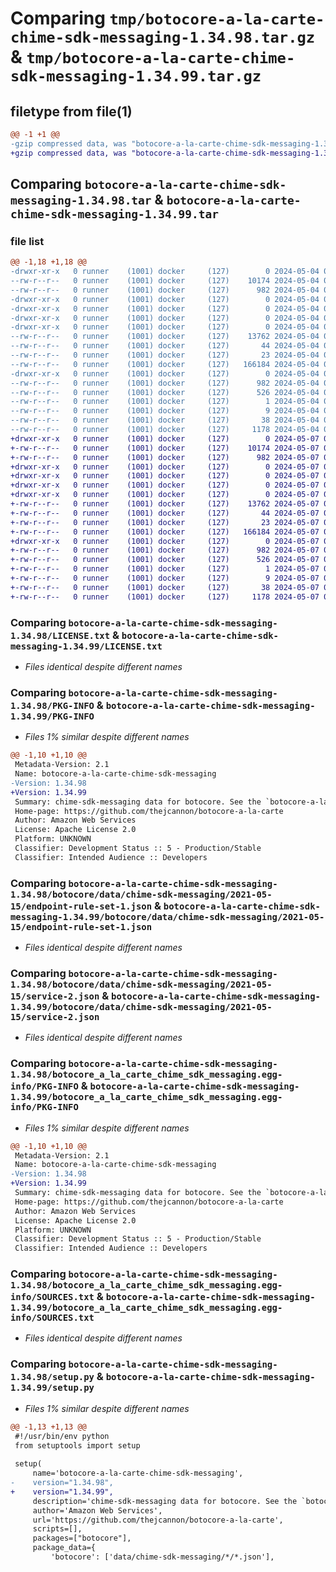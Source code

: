 # Comparing `tmp/botocore-a-la-carte-chime-sdk-messaging-1.34.98.tar.gz` & `tmp/botocore-a-la-carte-chime-sdk-messaging-1.34.99.tar.gz`

## filetype from file(1)

```diff
@@ -1 +1 @@
-gzip compressed data, was "botocore-a-la-carte-chime-sdk-messaging-1.34.98.tar", last modified: Sat May  4 01:01:15 2024, max compression
+gzip compressed data, was "botocore-a-la-carte-chime-sdk-messaging-1.34.99.tar", last modified: Tue May  7 01:02:17 2024, max compression
```

## Comparing `botocore-a-la-carte-chime-sdk-messaging-1.34.98.tar` & `botocore-a-la-carte-chime-sdk-messaging-1.34.99.tar`

### file list

```diff
@@ -1,18 +1,18 @@
-drwxr-xr-x   0 runner    (1001) docker     (127)        0 2024-05-04 01:01:15.018039 botocore-a-la-carte-chime-sdk-messaging-1.34.98/
--rw-r--r--   0 runner    (1001) docker     (127)    10174 2024-05-04 01:01:14.000000 botocore-a-la-carte-chime-sdk-messaging-1.34.98/LICENSE.txt
--rw-r--r--   0 runner    (1001) docker     (127)      982 2024-05-04 01:01:15.018039 botocore-a-la-carte-chime-sdk-messaging-1.34.98/PKG-INFO
-drwxr-xr-x   0 runner    (1001) docker     (127)        0 2024-05-04 01:01:15.014039 botocore-a-la-carte-chime-sdk-messaging-1.34.98/botocore/
-drwxr-xr-x   0 runner    (1001) docker     (127)        0 2024-05-04 01:01:15.014039 botocore-a-la-carte-chime-sdk-messaging-1.34.98/botocore/data/
-drwxr-xr-x   0 runner    (1001) docker     (127)        0 2024-05-04 01:01:15.014039 botocore-a-la-carte-chime-sdk-messaging-1.34.98/botocore/data/chime-sdk-messaging/
-drwxr-xr-x   0 runner    (1001) docker     (127)        0 2024-05-04 01:01:15.014039 botocore-a-la-carte-chime-sdk-messaging-1.34.98/botocore/data/chime-sdk-messaging/2021-05-15/
--rw-r--r--   0 runner    (1001) docker     (127)    13762 2024-05-04 01:01:11.000000 botocore-a-la-carte-chime-sdk-messaging-1.34.98/botocore/data/chime-sdk-messaging/2021-05-15/endpoint-rule-set-1.json
--rw-r--r--   0 runner    (1001) docker     (127)       44 2024-05-04 01:01:11.000000 botocore-a-la-carte-chime-sdk-messaging-1.34.98/botocore/data/chime-sdk-messaging/2021-05-15/examples-1.json
--rw-r--r--   0 runner    (1001) docker     (127)       23 2024-05-04 01:01:11.000000 botocore-a-la-carte-chime-sdk-messaging-1.34.98/botocore/data/chime-sdk-messaging/2021-05-15/paginators-1.json
--rw-r--r--   0 runner    (1001) docker     (127)   166184 2024-05-04 01:01:11.000000 botocore-a-la-carte-chime-sdk-messaging-1.34.98/botocore/data/chime-sdk-messaging/2021-05-15/service-2.json
-drwxr-xr-x   0 runner    (1001) docker     (127)        0 2024-05-04 01:01:15.018039 botocore-a-la-carte-chime-sdk-messaging-1.34.98/botocore_a_la_carte_chime_sdk_messaging.egg-info/
--rw-r--r--   0 runner    (1001) docker     (127)      982 2024-05-04 01:01:14.000000 botocore-a-la-carte-chime-sdk-messaging-1.34.98/botocore_a_la_carte_chime_sdk_messaging.egg-info/PKG-INFO
--rw-r--r--   0 runner    (1001) docker     (127)      526 2024-05-04 01:01:14.000000 botocore-a-la-carte-chime-sdk-messaging-1.34.98/botocore_a_la_carte_chime_sdk_messaging.egg-info/SOURCES.txt
--rw-r--r--   0 runner    (1001) docker     (127)        1 2024-05-04 01:01:14.000000 botocore-a-la-carte-chime-sdk-messaging-1.34.98/botocore_a_la_carte_chime_sdk_messaging.egg-info/dependency_links.txt
--rw-r--r--   0 runner    (1001) docker     (127)        9 2024-05-04 01:01:14.000000 botocore-a-la-carte-chime-sdk-messaging-1.34.98/botocore_a_la_carte_chime_sdk_messaging.egg-info/top_level.txt
--rw-r--r--   0 runner    (1001) docker     (127)       38 2024-05-04 01:01:15.018039 botocore-a-la-carte-chime-sdk-messaging-1.34.98/setup.cfg
--rw-r--r--   0 runner    (1001) docker     (127)     1178 2024-05-04 01:01:14.000000 botocore-a-la-carte-chime-sdk-messaging-1.34.98/setup.py
+drwxr-xr-x   0 runner    (1001) docker     (127)        0 2024-05-07 01:02:17.052089 botocore-a-la-carte-chime-sdk-messaging-1.34.99/
+-rw-r--r--   0 runner    (1001) docker     (127)    10174 2024-05-07 01:02:16.000000 botocore-a-la-carte-chime-sdk-messaging-1.34.99/LICENSE.txt
+-rw-r--r--   0 runner    (1001) docker     (127)      982 2024-05-07 01:02:17.052089 botocore-a-la-carte-chime-sdk-messaging-1.34.99/PKG-INFO
+drwxr-xr-x   0 runner    (1001) docker     (127)        0 2024-05-07 01:02:17.048089 botocore-a-la-carte-chime-sdk-messaging-1.34.99/botocore/
+drwxr-xr-x   0 runner    (1001) docker     (127)        0 2024-05-07 01:02:17.048089 botocore-a-la-carte-chime-sdk-messaging-1.34.99/botocore/data/
+drwxr-xr-x   0 runner    (1001) docker     (127)        0 2024-05-07 01:02:17.048089 botocore-a-la-carte-chime-sdk-messaging-1.34.99/botocore/data/chime-sdk-messaging/
+drwxr-xr-x   0 runner    (1001) docker     (127)        0 2024-05-07 01:02:17.052089 botocore-a-la-carte-chime-sdk-messaging-1.34.99/botocore/data/chime-sdk-messaging/2021-05-15/
+-rw-r--r--   0 runner    (1001) docker     (127)    13762 2024-05-07 01:02:10.000000 botocore-a-la-carte-chime-sdk-messaging-1.34.99/botocore/data/chime-sdk-messaging/2021-05-15/endpoint-rule-set-1.json
+-rw-r--r--   0 runner    (1001) docker     (127)       44 2024-05-07 01:02:10.000000 botocore-a-la-carte-chime-sdk-messaging-1.34.99/botocore/data/chime-sdk-messaging/2021-05-15/examples-1.json
+-rw-r--r--   0 runner    (1001) docker     (127)       23 2024-05-07 01:02:10.000000 botocore-a-la-carte-chime-sdk-messaging-1.34.99/botocore/data/chime-sdk-messaging/2021-05-15/paginators-1.json
+-rw-r--r--   0 runner    (1001) docker     (127)   166184 2024-05-07 01:02:10.000000 botocore-a-la-carte-chime-sdk-messaging-1.34.99/botocore/data/chime-sdk-messaging/2021-05-15/service-2.json
+drwxr-xr-x   0 runner    (1001) docker     (127)        0 2024-05-07 01:02:17.052089 botocore-a-la-carte-chime-sdk-messaging-1.34.99/botocore_a_la_carte_chime_sdk_messaging.egg-info/
+-rw-r--r--   0 runner    (1001) docker     (127)      982 2024-05-07 01:02:17.000000 botocore-a-la-carte-chime-sdk-messaging-1.34.99/botocore_a_la_carte_chime_sdk_messaging.egg-info/PKG-INFO
+-rw-r--r--   0 runner    (1001) docker     (127)      526 2024-05-07 01:02:17.000000 botocore-a-la-carte-chime-sdk-messaging-1.34.99/botocore_a_la_carte_chime_sdk_messaging.egg-info/SOURCES.txt
+-rw-r--r--   0 runner    (1001) docker     (127)        1 2024-05-07 01:02:17.000000 botocore-a-la-carte-chime-sdk-messaging-1.34.99/botocore_a_la_carte_chime_sdk_messaging.egg-info/dependency_links.txt
+-rw-r--r--   0 runner    (1001) docker     (127)        9 2024-05-07 01:02:17.000000 botocore-a-la-carte-chime-sdk-messaging-1.34.99/botocore_a_la_carte_chime_sdk_messaging.egg-info/top_level.txt
+-rw-r--r--   0 runner    (1001) docker     (127)       38 2024-05-07 01:02:17.052089 botocore-a-la-carte-chime-sdk-messaging-1.34.99/setup.cfg
+-rw-r--r--   0 runner    (1001) docker     (127)     1178 2024-05-07 01:02:16.000000 botocore-a-la-carte-chime-sdk-messaging-1.34.99/setup.py
```

### Comparing `botocore-a-la-carte-chime-sdk-messaging-1.34.98/LICENSE.txt` & `botocore-a-la-carte-chime-sdk-messaging-1.34.99/LICENSE.txt`

 * *Files identical despite different names*

### Comparing `botocore-a-la-carte-chime-sdk-messaging-1.34.98/PKG-INFO` & `botocore-a-la-carte-chime-sdk-messaging-1.34.99/PKG-INFO`

 * *Files 1% similar despite different names*

```diff
@@ -1,10 +1,10 @@
 Metadata-Version: 2.1
 Name: botocore-a-la-carte-chime-sdk-messaging
-Version: 1.34.98
+Version: 1.34.99
 Summary: chime-sdk-messaging data for botocore. See the `botocore-a-la-carte` package for more info.
 Home-page: https://github.com/thejcannon/botocore-a-la-carte
 Author: Amazon Web Services
 License: Apache License 2.0
 Platform: UNKNOWN
 Classifier: Development Status :: 5 - Production/Stable
 Classifier: Intended Audience :: Developers
```

### Comparing `botocore-a-la-carte-chime-sdk-messaging-1.34.98/botocore/data/chime-sdk-messaging/2021-05-15/endpoint-rule-set-1.json` & `botocore-a-la-carte-chime-sdk-messaging-1.34.99/botocore/data/chime-sdk-messaging/2021-05-15/endpoint-rule-set-1.json`

 * *Files identical despite different names*

### Comparing `botocore-a-la-carte-chime-sdk-messaging-1.34.98/botocore/data/chime-sdk-messaging/2021-05-15/service-2.json` & `botocore-a-la-carte-chime-sdk-messaging-1.34.99/botocore/data/chime-sdk-messaging/2021-05-15/service-2.json`

 * *Files identical despite different names*

### Comparing `botocore-a-la-carte-chime-sdk-messaging-1.34.98/botocore_a_la_carte_chime_sdk_messaging.egg-info/PKG-INFO` & `botocore-a-la-carte-chime-sdk-messaging-1.34.99/botocore_a_la_carte_chime_sdk_messaging.egg-info/PKG-INFO`

 * *Files 1% similar despite different names*

```diff
@@ -1,10 +1,10 @@
 Metadata-Version: 2.1
 Name: botocore-a-la-carte-chime-sdk-messaging
-Version: 1.34.98
+Version: 1.34.99
 Summary: chime-sdk-messaging data for botocore. See the `botocore-a-la-carte` package for more info.
 Home-page: https://github.com/thejcannon/botocore-a-la-carte
 Author: Amazon Web Services
 License: Apache License 2.0
 Platform: UNKNOWN
 Classifier: Development Status :: 5 - Production/Stable
 Classifier: Intended Audience :: Developers
```

### Comparing `botocore-a-la-carte-chime-sdk-messaging-1.34.98/botocore_a_la_carte_chime_sdk_messaging.egg-info/SOURCES.txt` & `botocore-a-la-carte-chime-sdk-messaging-1.34.99/botocore_a_la_carte_chime_sdk_messaging.egg-info/SOURCES.txt`

 * *Files identical despite different names*

### Comparing `botocore-a-la-carte-chime-sdk-messaging-1.34.98/setup.py` & `botocore-a-la-carte-chime-sdk-messaging-1.34.99/setup.py`

 * *Files 1% similar despite different names*

```diff
@@ -1,13 +1,13 @@
 #!/usr/bin/env python
 from setuptools import setup
 
 setup(
     name='botocore-a-la-carte-chime-sdk-messaging',
-    version="1.34.98",
+    version="1.34.99",
     description='chime-sdk-messaging data for botocore. See the `botocore-a-la-carte` package for more info.',
     author='Amazon Web Services',
     url='https://github.com/thejcannon/botocore-a-la-carte',
     scripts=[],
     packages=["botocore"],
     package_data={
         'botocore': ['data/chime-sdk-messaging/*/*.json'],
```

